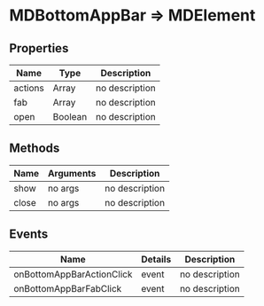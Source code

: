 # MDBottomAppBar => MDElement

## Properties
Name | Type | Description
--- | --- | ---
actions | Array | no description
fab | Array | no description
open | Boolean | no description

## Methods
Name | Arguments | Description
--- | --- | ---
show | no args | no description
close | no args | no description

## Events
Name | Details | Description
--- | --- | ---
onBottomAppBarActionClick | event | no description
onBottomAppBarFabClick | event | no description

